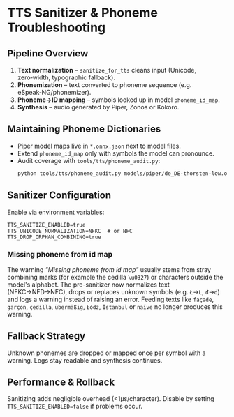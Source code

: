 # TTS Sanitizer & Phoneme Troubleshooting

## Pipeline Overview
1. **Text normalization** – `sanitize_for_tts` cleans input (Unicode, zero‑width, typographic fallback).
2. **Phonemization** – text converted to phoneme sequence (e.g. eSpeak‑NG/phonemizer).
3. **Phoneme→ID mapping** – symbols looked up in model `phoneme_id_map`.
4. **Synthesis** – audio generated by Piper, Zonos or Kokoro.

## Maintaining Phoneme Dictionaries
- Piper model maps live in `*.onnx.json` next to model files.
- Extend `phoneme_id_map` only with symbols the model can pronounce.
- Audit coverage with `tools/tts/phoneme_audit.py`:
  ```bash
  python tools/tts/phoneme_audit.py models/piper/de_DE-thorsten-low.onnx.json de < phrases.txt
  ```

## Sanitizer Configuration
Enable via environment variables:
```
TTS_SANITIZE_ENABLED=true
TTS_UNICODE_NORMALIZATION=NFKC  # or NFC
TTS_DROP_ORPHAN_COMBINING=true
```

### Missing phoneme from id map

The warning *"Missing phoneme from id map"* usually stems from stray
combining marks (for example the cedilla `\u0327`) or characters outside the
model's alphabet. The pre-sanitizer now normalizes text (NFKC→NFD→NFC), drops
or replaces unknown symbols (e.g. `Ł`→`L`, `đ`→`d`) and logs a warning instead
of raising an error. Feeding texts like `façade`, `garçon`, `çedilla`,
`übermäßig`, `Łódź`, `İstanbul` or `naïve` no longer produces this warning.

## Fallback Strategy
Unknown phonemes are dropped or mapped once per symbol with a warning. Logs stay readable and synthesis continues.

## Performance & Rollback
Sanitizing adds negligible overhead (<1µs/character). Disable by setting `TTS_SANITIZE_ENABLED=false` if problems occur.
